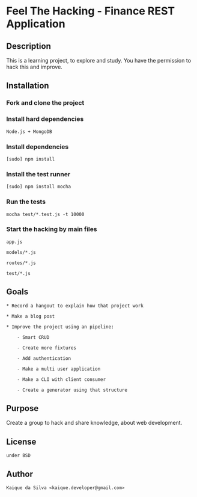 # Feel The Hacking - Finance REST Application

## Description

This is a learning project, to explore and study.
You have the permission to hack this and improve.

## Installation

### Fork and clone the project

### Install hard dependencies

    Node.js + MongoDB

### Install dependencies

    [sudo] npm install

### Install the test runner

    [sudo] npm install mocha

### Run the tests

    mocha test/*.test.js -t 10000

### Start the hacking by main files

    app.js

    models/*.js

    routes/*.js

    test/*.js

## Goals

    * Record a hangout to explain how that project work

    * Make a blog post

    * Improve the project using an pipeline:
        
        - Smart CRUD

        - Create more fixtures

        - Add authentication

        - Make a multi user application

        - Make a CLI with client consumer

        - Create a generator using that structure

## Purpose

Create a group to hack and share knowledge, about web development.

## License

    under BSD

## Author

    Kaique da Silva <kaique.developer@gmail.com>
